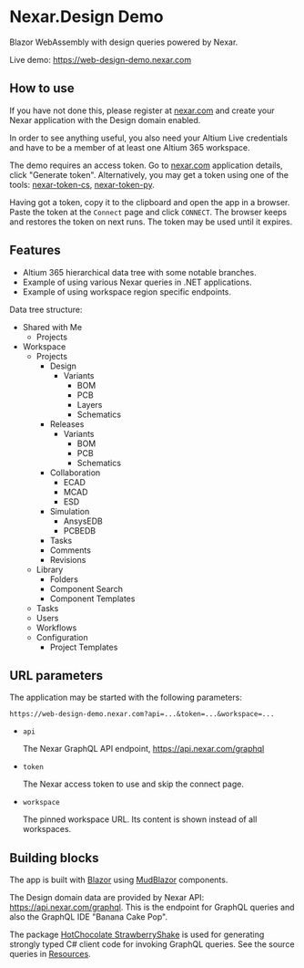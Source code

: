# Nexar.Design Demo

[nexar.com]: https://nexar.com/
[nexar-token-cs]: https://github.com/NexarDeveloper/nexar-token-cs
[nexar-token-py]: https://github.com/NexarDeveloper/nexar-token-py

Blazor WebAssembly with design queries powered by Nexar.

Live demo: <https://web-design-demo.nexar.com>

## How to use

If you have not done this, please register at [nexar.com] and create your Nexar
application with the Design domain enabled.

In order to see anything useful, you also need your Altium Live credentials and
have to be a member of at least one Altium 365 workspace.

The demo requires an access token. Go to [nexar.com] application details, click
"Generate token". Alternatively, you may get a token using one of the tools:
[nexar-token-cs], [nexar-token-py].

Having got a token, copy it to the clipboard and open the app in a browser.
Paste the token at the `Connect` page and click `CONNECT`. The browser keeps
and restores the token on next runs. The token may be used until it expires.

## Features

- Altium 365 hierarchical data tree with some notable branches.
- Example of using various Nexar queries in .NET applications.
- Example of using workspace region specific endpoints.

Data tree structure:

- Shared with Me
    - Projects
- Workspace
    - Projects
        - Design
            - Variants
                - BOM
                - PCB
                - Layers
                - Schematics
        - Releases
            - Variants
                - BOM
                - PCB
                - Schematics
        - Collaboration
            - ECAD
            - MCAD
            - ESD
        - Simulation
            - AnsysEDB
            - PCBEDB
        - Tasks
        - Comments
        - Revisions
    - Library
        - Folders
        - Component Search
        - Component Templates
    - Tasks
    - Users
    - Workflows
    - Configuration
        - Project Templates

## URL parameters

The application may be started with the following parameters:

```
https://web-design-demo.nexar.com?api=...&token=...&workspace=...
```

- `api`

    The Nexar GraphQL API endpoint, <https://api.nexar.com/graphql>

- `token`

    The Nexar access token to use and skip the connect page.

- `workspace`

    The pinned workspace URL.
    Its content is shown instead of all workspaces.

## Building blocks

[Blazor]: https://dotnet.microsoft.com/apps/aspnet/web-apps/blazor
[MudBlazor]: https://github.com/Garderoben/MudBlazor

The app is built with [Blazor] using [MudBlazor] components.

The Design domain data are provided by Nexar API: <https://api.nexar.com/graphql>.
This is the endpoint for GraphQL queries and also the GraphQL IDE "Banana Cake Pop".

The package [HotChocolate StrawberryShake](https://github.com/ChilliCream/hotchocolate)
is used for generating strongly typed C# client code for invoking GraphQL queries.
See the source queries in [Resources](Nexar.Client/Resources).
